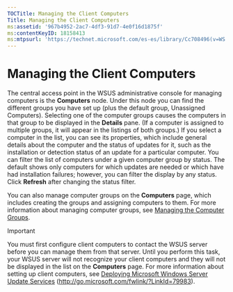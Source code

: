 ```yaml
---
TOCTitle: Managing the Client Computers
Title: Managing the Client Computers
ms:assetid: '967b4952-2ac7-4df3-91d7-4e0f16d1875f'
ms:contentKeyID: 18158413
ms:mtpsurl: 'https://technet.microsoft.com/es-es/library/Cc708496(v=WS.10)'
---
```


Managing the Client Computers
=============================

The central access point in the WSUS administrative console for managing computers is the **Computers** node. Under this node you can find the different groups you have set up (plus the default group, Unassigned Computers). Selecting one of the computer groups causes the computers in that group to be displayed in the **Details** pane. (If a computer is assigned to multiple groups, it will appear in the listings of both groups.) If you select a computer in the list, you can see its properties, which include general details about the computer and the status of updates for it, such as the installation or detection status of an update for a particular computer. You can filter the list of computers under a given computer group by status. The default shows only computers for which updates are needed or which have had installation failures; however, you can filter the display by any status. Click **Refresh** after changing the status filter.

You can also manage computer groups on the **Computers** page, which includes creating the groups and assigning computers to them. For more information about managing computer groups, see [Managing the Computer Groups](https://technet.microsoft.com/a6eb0654-7d8c-4bc1-af8d-46cf8625b6ff).

> [!IMPORTANT]
> You must first configure client computers to contact the WSUS server before you can manage them from that server. Until you perform this task, your WSUS server will not recognize your client computers and they will not be displayed in the list on the **Computers** page. For more information about setting up client computers, see [Deploying Microsoft Windows Server Update Services](http://go.microsoft.com/fwlink/?linkid=79983) (http://go.microsoft.com/fwlink/?LinkId=79983). 
